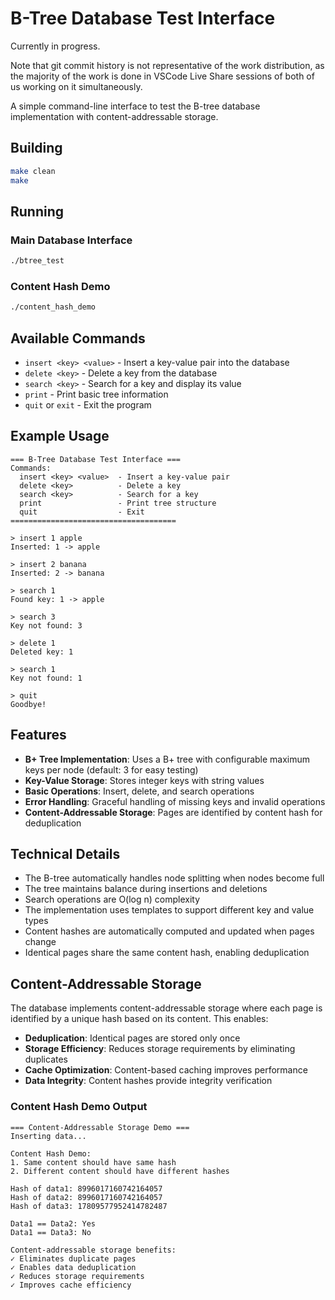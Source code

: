 # B-Tree Database Test Interface

Currently in progress.

Note that git commit history is not representative of the work distribution, as the majority of the work is done in VSCode Live Share sessions of both of us working on it simultaneously.

A simple command-line interface to test the B-tree database implementation with content-addressable storage.

## Building

```bash
make clean
make
```

## Running

### Main Database Interface
```bash
./btree_test
```

### Content Hash Demo
```bash
./content_hash_demo
```

## Available Commands

- `insert <key> <value>` - Insert a key-value pair into the database
- `delete <key>` - Delete a key from the database
- `search <key>` - Search for a key and display its value
- `print` - Print basic tree information
- `quit` or `exit` - Exit the program

## Example Usage

```
=== B-Tree Database Test Interface ===
Commands:
  insert <key> <value>  - Insert a key-value pair
  delete <key>          - Delete a key
  search <key>          - Search for a key
  print                 - Print tree structure
  quit                  - Exit
=====================================

> insert 1 apple
Inserted: 1 -> apple

> insert 2 banana
Inserted: 2 -> banana

> search 1
Found key: 1 -> apple

> search 3
Key not found: 3

> delete 1
Deleted key: 1

> search 1
Key not found: 1

> quit
Goodbye!
```

## Features

- **B+ Tree Implementation**: Uses a B+ tree with configurable maximum keys per node (default: 3 for easy testing)
- **Key-Value Storage**: Stores integer keys with string values
- **Basic Operations**: Insert, delete, and search operations
- **Error Handling**: Graceful handling of missing keys and invalid operations
- **Content-Addressable Storage**: Pages are identified by content hash for deduplication

## Technical Details

- The B-tree automatically handles node splitting when nodes become full
- The tree maintains balance during insertions and deletions
- Search operations are O(log n) complexity
- The implementation uses templates to support different key and value types
- Content hashes are automatically computed and updated when pages change
- Identical pages share the same content hash, enabling deduplication

## Content-Addressable Storage

The database implements content-addressable storage where each page is identified by a unique hash based on its content. This enables:

- **Deduplication**: Identical pages are stored only once
- **Storage Efficiency**: Reduces storage requirements by eliminating duplicates
- **Cache Optimization**: Content-based caching improves performance
- **Data Integrity**: Content hashes provide integrity verification

### Content Hash Demo Output

```
=== Content-Addressable Storage Demo ===
Inserting data...

Content Hash Demo:
1. Same content should have same hash
2. Different content should have different hashes

Hash of data1: 8996017160742164057
Hash of data2: 8996017160742164057
Hash of data3: 17809577952414782487

Data1 == Data2: Yes
Data1 == Data3: No

Content-addressable storage benefits:
✓ Eliminates duplicate pages
✓ Enables data deduplication
✓ Reduces storage requirements
✓ Improves cache efficiency
```
